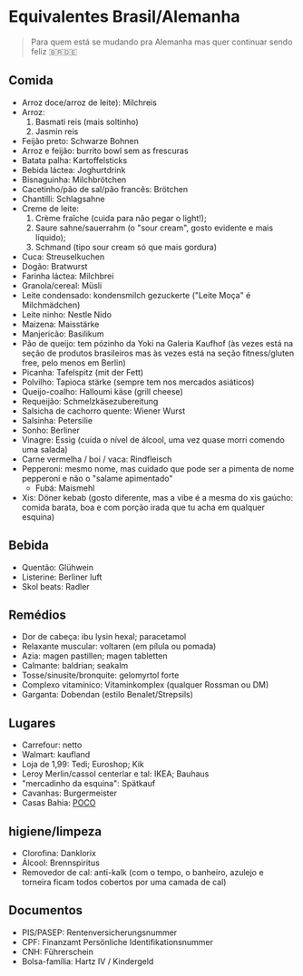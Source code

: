 # Equivalentes Brasil/Alemanha
> Para quem está se mudando pra Alemanha mas quer continuar sendo feliz 🇧🇷🇩🇪

## Comida
* Arroz doce/arroz de leite): Milchreis
* Arroz:
  1. Basmati reis (mais soltinho)
  2. Jasmin reis
* Feijão preto: Schwarze Bohnen
* Arroz e feijão: burrito bowl sem as frescuras
* Batata palha: Kartoffelsticks
* Bebida láctea: Joghurtdrink
* Bisnaguinha: Milchbrötchen
* Cacetinho/pão de sal/pão francês: Brötchen
* Chantilli: Schlagsahne
* Creme de leite:
  1. Crème fraîche (cuida para não pegar o light!);
  2. Saure sahne/sauerrahm (o "sour cream", gosto evidente e mais líquido);
  3. Schmand (tipo sour cream só que mais gordura)
* Cuca: Streuselkuchen
* Dogão: Bratwurst
* Farinha láctea: Milchbrei
* Granola/cereal: Müsli
* Leite condensado: kondensmilch gezuckerte ("Leite Moça" é Milchmädchen)
* Leite ninho: Nestle Nido
* Maizena: Maisstärke
* Manjericão: Basilikum
* Pão de queijo: tem pózinho da Yoki na Galeria Kaufhof (às vezes está na seção de produtos brasileiros mas às vezes está na seção fitness/gluten free, pelo menos em Berlin)
* Picanha: Tafelspitz (mit der Fett)
* Polvilho: Tapioca stärke (sempre tem nos mercados asiáticos)
* Queijo-coalho: Halloumi käse (grill cheese)
* Requeijão: Schmelzkäsezubereitung
* Salsicha de cachorro quente: Wiener Wurst
* Salsinha: Petersilie
* Sonho: Berliner
* Vinagre: Essig (cuida o nível de álcool, uma vez quase morri comendo uma salada)
* Carne vermelha / boi / vaca: Rindfleisch
* Pepperoni: mesmo nome, mas cuidado que pode ser a pimenta de nome pepperoni e não o "salame apimentado"
    * Fubá: Maismehl
* Xis: Döner kebab (gosto diferente, mas a vibe é a mesma do xis gaúcho: comida barata, boa e com porção irada que tu acha em qualquer esquina)

## Bebida
* Quentão: Glühwein
* Listerine: Berliner luft
* Skol beats: Radler

## Remédios
* Dor de cabeça: ibu lysin hexal; paracetamol
* Relaxante muscular: voltaren (em pílula ou pomada)
* Azia: magen pastillen; magen tabletten
* Calmante: baldrian; seakalm
* Tosse/sinusite/bronquite: gelomyrtol forte
* Complexo vitamínico: Vitaminkomplex (qualquer Rossman ou DM)
* Garganta: Dobendan (estilo Benalet/Strepsils)

## Lugares
* Carrefour: netto
* Walmart: kaufland
* Loja de 1,99: Tedi; Euroshop; Kik
* Leroy Merlin/cassol centerlar e tal: IKEA; Bauhaus
* "mercadinho da esquina": Spätkauf
* Cavanhas: Burgermeister
* Casas Bahia: [POCO](https://www.poco.de/)

## higiene/limpeza
* Clorofina: Danklorix
* Álcool: Brennspiritus
* Removedor de cal: anti-kalk (com o tempo, o banheiro, azulejo e torneira ficam todos cobertos por uma camada de cal)

## Documentos
* PIS/PASEP: Rentenversicherungsnummer
* CPF: Finanzamt Persönliche Identifikationsnummer
* CNH: Führerschein
* Bolsa-família: Hartz IV / Kindergeld

